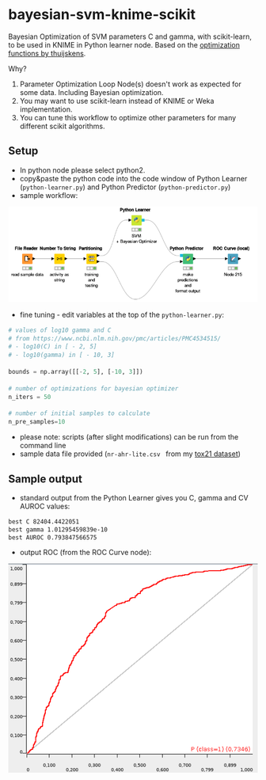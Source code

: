 # bayesian-svm-knime-scikit

Bayesian Optimization of SVM parameters C and gamma, with scikit-learn, to be used in KNIME in Python learner node. Based on the [optimization functions by thuijskens](https://github.com/thuijskens/bayesian-optimization).

Why?

1. Parameter Optimization Loop Node(s) doesn't work as expected for some data. Including Bayesian optimization.
2. You may want to use scikit-learn instead of KNIME or Weka implementation.
3. You can tune this workflow to optimize other parameters for many different scikit algorithms.

## Setup

- In python node please select python2.
- copy&paste the python code into the code window of Python Learner (`python-learner.py`) and Python Predictor (`python-predictor.py`)
- sample workflow:

![](obrazki/README-7c3d86f7.png)


- fine tuning - edit variables at the top of the `python-learner.py`:

```python
# values of log10 gamma and C
# from https://www.ncbi.nlm.nih.gov/pmc/articles/PMC4534515/
# - log10(C) in [ - 2, 5]
# - log10(gamma) in [ - 10, 3]

bounds = np.array([[-2, 5], [-10, 3]])

# number of optimizations for bayesian optimizer
n_iters = 50

# number of initial samples to calculate
n_pre_samples=10
```

- please note: scripts (after slight modifications) can be run from the command line
- sample data file provided (`nr-ahr-lite.csv ` from my [tox21 dataset](https://github.com/filipsPL/tox21_dataset))

## Sample output

- standard output from the Python Learner gives you C, gamma and CV AUROC values:

```
best C 82404.4422051
best gamma 1.01295459839e-10
best AUROC 0.793847566575
```

- output ROC (from the ROC Curve node):

![](obrazki/README-51e001c2.png)
